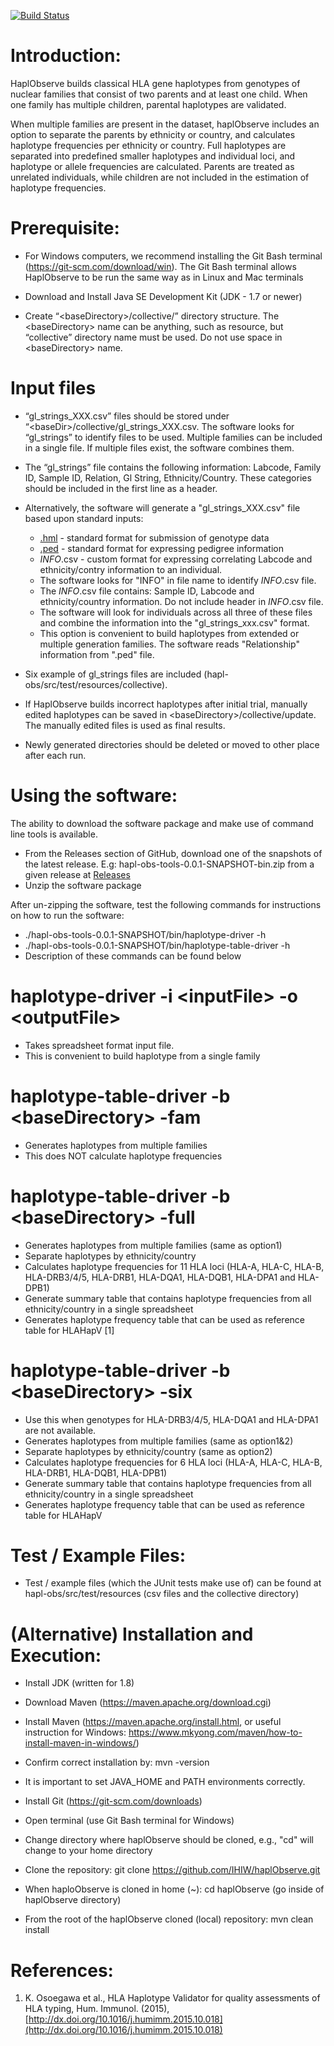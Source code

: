 [![Build Status](https://api.travis-ci.org/mpresteg/haplObserve.svg?branch=master)](https://travis-ci.org/mpresteg/haplObserve)

# Introduction:
HaplObserve builds classical HLA gene haplotypes from genotypes of nuclear families that consist of two parents and at least one child. When one family has multiple children, parental haplotypes are validated.

When multiple families are present in the dataset, haplObserve includes an option to separate the parents by ethnicity or country, and calculates haplotype frequencies per ethnicity or country. Full haplotypes are separated into predefined smaller haplotypes and individual loci, and haplotype or allele frequencies are calculated. Parents are treated as unrelated individuals, while children are not included in the estimation of haplotype frequencies.



# Prerequisite:
 - For Windows computers, we recommend installing the Git Bash terminal (https://git-scm.com/download/win). The Git Bash terminal allows HaplObserve to be run the same way as in Linux and Mac terminals
  
 - Download and Install Java SE Development Kit (JDK - 1.7 or newer)
  
 - Create “&lt;baseDirectory>/collective/” directory structure. The &lt;baseDirectory> name can be anything, such as resource, but “collective” directory name must be used. Do not use space in &lt;baseDirectory> name.
 
# Input files

 - “gl_strings_XXX.csv” files should be stored under “&lt;baseDir>/collective/gl_strings_XXX.csv. The software looks for “gl_strings” to identify files to be used. Multiple families can be included in a single file. If multiple files exist, the software combines them.
 - The “gl_strings” file contains the following information: Labcode, Family ID, Sample ID, Relation, Gl String, Ethnicity/Country. These categories should be included in the first line as a header.
 
 
 
 
 - Alternatively, the software will generate a "gl_strings_XXX.csv" file based upon standard inputs:
     - [.hml](http://bioinformatics.bethematchclinical.org/hla-resources/hml) - standard format for submission of genotype data
     - [.ped](http://valdarlab.unc.edu/pedformat.html) - standard format for expressing pedigree information
     - *INFO*.csv - custom format for expressing correlating Labcode and ethnicity/contry information to an individual.
     - The software looks for "INFO" in file name to identify *INFO*.csv file.
     - The *INFO*.csv file contains: Sample ID, Labcode and ethnicity/country information. Do not include header in *INFO*.csv file.
     - The software will look for individuals across all three of these files and combine the information into the "gl_strings_xxx.csv" format.
     - This option is convenient to build haplotypes from extended or multiple generation families. The software reads "Relationship" information from ".ped" file.



 - Six example of gl_strings files are included (hapl-obs/src/test/resources/collective).
 
 - If HaplObserve builds incorrect haplotypes after initial trial, manually edited haplotypes can be saved in &lt;baseDirectory>/collective/update. The manually edited files is used as final results.
 
 - Newly generated directories should be deleted or moved to other place after each run.
 
# Using the software:

The ability to download the software package and make use of command line tools is available.

 - From the Releases section of GitHub, download one of the snapshots of the latest release.  E.g:  hapl-obs-tools-0.0.1-SNAPSHOT-bin.zip from a given release at [Releases](https://github.com/ihiw/haplObserve/releases)
 - Unzip the software package

After un-zipping the software, test the following commands for instructions on how to run the software:
 - ./hapl-obs-tools-0.0.1-SNAPSHOT/bin/haplotype-driver -h
 - ./hapl-obs-tools-0.0.1-SNAPSHOT/bin/haplotype-table-driver -h
 - Description of these commands can be found below
 
 # haplotype-driver -i &lt;inputFile> -o &lt;outputFile>
 - Takes spreadsheet format input file.
 - This is convenient to build haplotype from a single family
 
 # haplotype-table-driver -b &lt;baseDirectory> -fam
 - Generates haplotypes from multiple families
 - This does NOT calculate haplotype frequencies
  
 # haplotype-table-driver -b &lt;baseDirectory> -full
 - Generates haplotypes from multiple families (same as option1)
 - Separate haplotypes by ethnicity/country
 - Calculates haplotype frequencies for 11 HLA loci (HLA-A, HLA-C, HLA-B, HLA-DRB3/4/5, HLA-DRB1, HLA-DQA1, HLA-DQB1, HLA-DPA1 and HLA-DPB1)
 - Generate summary table that contains haplotype frequencies from all ethnicity/country in a single spreadsheet
 - Generates haplotype frequency table that can be used as reference table for HLAHapV [1]
  
  # haplotype-table-driver -b &lt;baseDirectory> -six
 - Use this when genotypes for HLA-DRB3/4/5, HLA-DQA1 and HLA-DPA1 are not available. 
 - Generates haplotypes from multiple families (same as option1&2)
 - Separate haplotypes by ethnicity/country (same as option2)
 - Calculates haplotype frequencies for 6 HLA loci (HLA-A, HLA-C, HLA-B, HLA-DRB1, HLA-DQB1, HLA-DPB1)
 - Generate summary table that contains haplotype frequencies from all ethnicity/country in a single spreadsheet
 - Generates haplotype frequency table that can be used as reference table for HLAHapV
 
# Test / Example Files:
 - Test / example files (which the JUnit tests make use of) can be found at hapl-obs/src/test/resources (csv files and the collective directory)

# (Alternative) Installation and Execution:
 - Install JDK (written for 1.8)
 - Download Maven (https://maven.apache.org/download.cgi)
 - Install Maven (https://maven.apache.org/install.html, or useful instruction for Windows: https://www.mkyong.com/maven/how-to-install-maven-in-windows/) 
 - Confirm correct installation by: mvn -version
 - It is important to set JAVA_HOME and PATH environments correctly.
 
 - Install Git (https://git-scm.com/downloads)
 - Open terminal (use Git Bash terminal for Windows)
 - Change directory where haplObserve should be cloned, e.g., "cd" will change to your home directory
 - Clone the repository: git clone https://github.com/IHIW/haplObserve.git
 - When haploObserve is cloned in home (~): cd haplObserve (go inside of haplObserve directory)
 - From the root of the haplObserve cloned (local) repository: mvn clean install 
 
# References:
1.  K. Osoegawa et al., HLA Haplotype Validator for quality assessments of HLA typing, Hum. Immunol. (2015),
[http://dx.doi.org/10.1016/j.humimm.2015.10.018](http://dx.doi.org/10.1016/j.humimm.2015.10.018)
